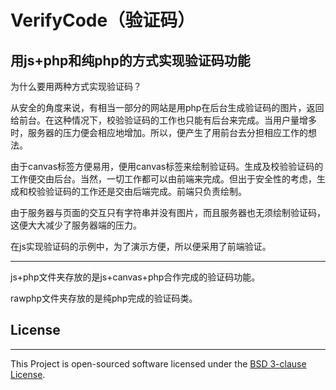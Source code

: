 # VerifyCode（验证码）
用js+php和纯php的方式实现验证码功能
------------------------------------------
为什么要用两种方式实现验证码？

从安全的角度来说，有相当一部分的网站是用php在后台生成验证码的图片，返回给前台。在这种情况下，校验验证码的工作也只能有后台来完成。当用户量增多时，服务器的压力便会相应地增加。所以，便产生了用前台去分担相应工作的想法。

由于canvas标签方便易用，便用canvas标签来绘制验证码。生成及校验验证码的工作便交由后台。当然，一切工作都可以由前端来完成。但出于安全性的考虑，生成和校验验证码的工作还是交由后端完成。前端只负责绘制。

由于服务器与页面的交互只有字符串并没有图片，而且服务器也无须绘制验证码，这便大大减少了服务器端的压力。

在js实现验证码的示例中，为了演示方便，所以便采用了前端验证。

------------------------------------------
js+php文件夹存放的是js+canvas+php合作完成的验证码功能。

rawphp文件夹存放的是纯php完成的验证码类。

## License
-------------------------------------------
This Project is open-sourced software licensed under the [BSD 3-clause License](https://opensource.org/licenses/BSD-3-Clause).
